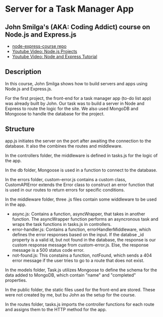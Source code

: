 # Server for a Task Manager App
## John Smilga's (AKA: Coding Addict) course on Node.js and Express.js
- [node-express-course repo](https://github.com/john-smilga/node-express-course)
- [Youtube Video: Node.js Projects](https://www.youtube.com/watch?v=rltfdjcXjmk&list=PLqdjyefATy9tT_XIhljRB8tyfSmTTfQp3&index=1)
- [Youtube Video: Node and Express Tutorial](https://www.youtube.com/watch?v=TNV0_7QRDwY)

## Description
In this course, John Smilga shows how to build servers and apps using Node.js and Express.js.

For the first project, the front-end for a task manager app (to-do list app) was already built by John. Our task was to build a server in Node and Express to route the logic for the site. We also used MongoDB and Mongoose to handle the database for the project.

## Structure
app.js initiates the server on the port after awaiting the connection to the database. It also the combines the routes and middleware.

In the controllers folder, the middleware is defined in tasks.js for the logic of the app.

In the db folder, Mongoose is used in a function to connect to the database.

In the errors folder, custom-error.js contains a custom class, CustomAPIError extends the Error class to construct an error function that is used in our routes to return errors for specific conditions.

In the middleware folder, three .js files contain some widdleware to be used in the app.
- async.js: Contains a function, asyncWrapper, that takes in another function. The asyncWrapper function performs an asyncronous task and wraps the task functions in tasks.js in controllers.
- error-handler.js: Contains a function, errorHandlerMiddleware, which defines the error responses based on the input. If the databse _id property is a valid id, but not found in the database, the response is our custom response message from custom-error.js. Else, the response message is a 500 status code error.
- not-found.js: This constains a function, notFound, which sends a 404 error message if the user tries to go to a route that does not exist.

In the models folder, Task.js utilizes Mongoose to define the schema for the data added to MongoDB, which contain "name" and "completed" properties.

In the public folder, the static files used for the front-end are stored. These were not created by me, but bu John as the setup for the course.

In the routes folder, tasks.js imports the controller functions for each route and assigns them to the HTTP method for the app.
